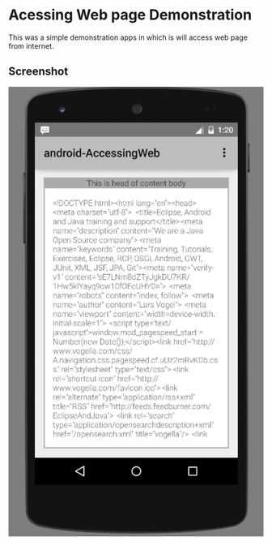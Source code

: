
Acessing Web page Demonstration
===============================


This was a simple demonstration apps in which is will access web page from internet.

<h2>Screenshot</h2>

![Screenshot](art/acessing-webpage-screenshot.png)
